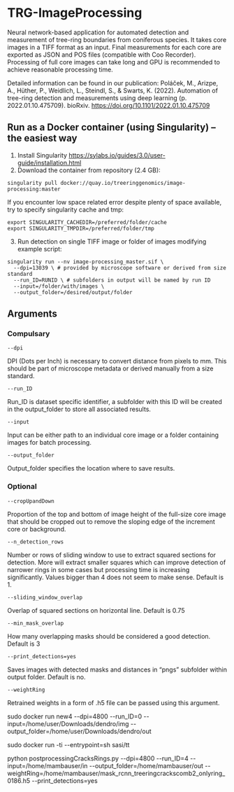 # TRG-ImageProcessing
Neural network-based application for automated detection and measurement of tree-ring boundaries from coniferous species. It takes core images in a TIFF format as an input. Final measurements for each core are exported as JSON and POS files (compatible with Coo Recorder).
Processing of full core images can take long and GPU is recommended to achieve reasonable processing time.

Detailed information can be found in our publication:
Poláček, M., Arizpe, A., Hüther, P., Weidlich, L., Steindl, S., & Swarts, K. (2022). Automation of tree-ring detection and measurements using deep learning (p. 2022.01.10.475709). bioRxiv. https://doi.org/10.1101/2022.01.10.475709

## Run as a Docker container (using Singularity) – the easiest way
1. Install Singularity https://sylabs.io/guides/3.0/user-guide/installation.html
2. Download the container from repository (2.4 GB):
```
singularity pull docker://quay.io/treeringgenomics/image-processing:master
```
If you encounter low space related error despite plenty of space available, try to specify singularity cache and tmp:
```
export SINGULARITY_CACHEDIR=/preferred/folder/cache
export SINGULARITY_TMPDIR=/preferred/folder/tmp
```
3. Run detection on single TIFF image or folder of images modifying example script:
```
singularity run --nv image-processing_master.sif \
  --dpi=13039 \ # provided by microscope software or derived from size standard
  --run_ID=RUNID \ # subfolders in output will be named by run ID
  --input=/folder/with/images \
  --output_folder=/desired/output/folder
```
## Arguments
### Compulsary
```
--dpi
```
DPI (Dots per Inch) is necessary to convert distance from pixels to mm. This should be part of microscope metadata or derived manually from a size standard.
```
--run_ID
```
Run_ID is dataset specific identifier, a subfolder with this ID will be created in the output_folder to store all associated results.
```
--input
```
Input can be either path to an individual core image or a folder containing images for batch processing.
```
--output_folder
```
Output_folder specifies the location where to save results.

### Optional
```
--cropUpandDown
```
Proportion of the top and bottom of image height of the full-size core image that should be cropped out to remove the sloping edge of the increment core or background.
```
--n_detection_rows
```
Number or rows of sliding window to use to extract squared sections for detection. More will extract smaller squares which can improve detection of narrower rings in some cases but processing time is increasing significantly. Values bigger than 4 does not seem to make sense. Default is 1.
```
--sliding_window_overlap
```
Overlap of squared sections on horizontal line. Default is 0.75
```
--min_mask_overlap
```
How many overlapping masks should be considered a good detection. Default is 3
```
--print_detections=yes
```
Saves images with detected masks and distances in “pngs” subfolder within output folder. Default is no.
```
--weightRing
```
Retrained weights in a form of .h5 file can be passed using this argument.



sudo docker run new4 --dpi=4800 --run_ID=0 --input=/home/user/Downloads/dendro/img --output_folder=/home/user/Downloads/dendro/out

sudo docker run -ti --entrypoint=sh sasi/tt

python postprocessingCracksRings.py --dpi=4800 --run_ID=4 --input=/home/mambauser/in --output_folder=/home/mambauser/out --weightRing=/home/mambauser/mask_rcnn_treeringcrackscomb2_onlyring_0186.h5  --print_detections=yes
